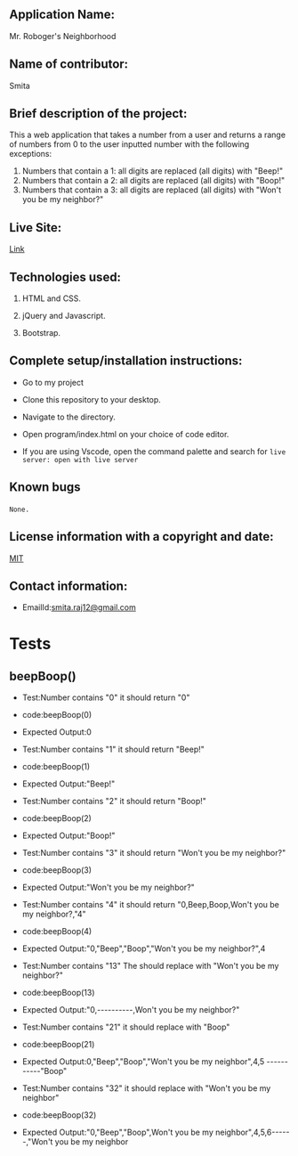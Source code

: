 ## Application Name:

Mr. Roboger's Neighborhood

## Name of contributor:

Smita   

## Brief description of the project:

This a web application that takes a number from a user and returns a range of numbers from 0 to the user inputted number with the following exceptions:

1. Numbers that contain a 1: all digits are replaced (all digits) with "Beep!"
2. Numbers that contain a 2: all digits are replaced (all digits) with "Boop!"
3. Numbers that contain a 3: all digits are replaced (all digits) with "Won't you be my neighbor?"

## Live Site:

[Link](https://smita-raj12.github.io/Roboger-Neighborhood)

## Technologies used:

1. HTML and CSS.

2. jQuery and Javascript.

3. Bootstrap.
    

## Complete setup/installation instructions:

* Go to my project       

* Clone this repository to your desktop.

* Navigate to the directory.

* Open program/index.html on your choice of code editor.

* If you are using Vscode, open the command palette and search for `live server: open with live server`


## Known bugs

`None.`     

## License information with a copyright and date:

 [MIT](https://opensource.org/licenses/MIT)

## Contact information:
   
* EmailId:smita.raj12@gmail.com


# Tests

## beepBoop()

- Test:Number contains "0" it should return "0"
- code:beepBoop(0)
- Expected Output:0

- Test:Number contains "1" it should return "Beep!"
- code:beepBoop(1)
- Expected Output:"Beep!"

- Test:Number contains "2" it should return "Boop!"
- code:beepBoop(2)
- Expected Output:"Boop!"

- Test:Number contains "3" it should return "Won't you be my neighbor?"  
- code:beepBoop(3)
- Expected Output:"Won't you be my neighbor?"

- Test:Number contains "4" it should return "0,Beep,Boop,Won't you be my neighbor?,"4"
- code:beepBoop(4)
- Expected Output:"0,"Beep","Boop","Won't you be my neighbor?",4

- Test:Number contains "13" The should replace with "Won't you be  my neighbor?" 
- code:beepBoop(13)
- Expected Output:"0,----------,Won't you be my neighbor?"

- Test:Number contains "21" it should replace with "Boop"       
- code:beepBoop(21)
- Expected Output:0,"Beep","Boop","Won't you be my neighbor",4,5
 -----------"Boop" 

- Test:Number contains "32" it should replace with "Won't you be
       my neighbor"        
- code:beepBoop(32)
- Expected Output:"0,"Beep","Boop",Won't you be my neighbor",4,5,6------,"Won't you be my neighbor